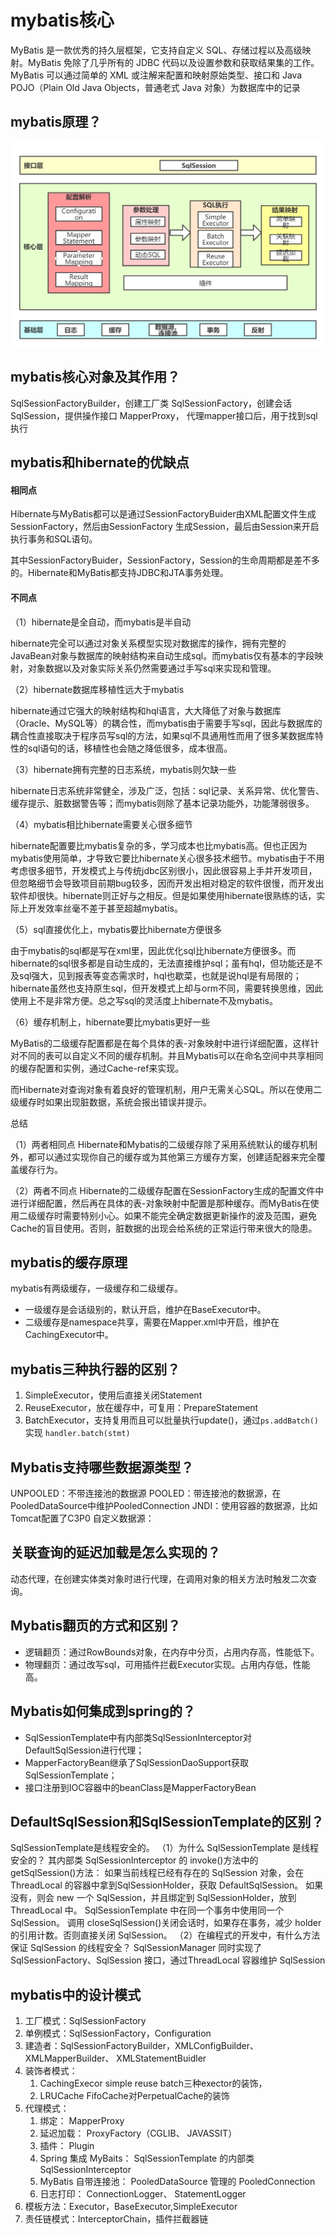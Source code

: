 # mybatis核心
MyBatis 是一款优秀的持久层框架，它支持自定义 SQL、存储过程以及高级映射。MyBatis 免除了几乎所有的 JDBC 代码以及设置参数和获取结果集的工作。MyBatis 可以通过简单的 XML 或注解来配置和映射原始类型、接口和 Java POJO（Plain Old Java Objects，普通老式 Java 对象）为数据库中的记录

## mybatis原理？

![mybaties框架](../images/kuangjia/mybaties.png)

## mybatis核心对象及其作用？
SqlSessionFactoryBuilder，创建工厂类
SqlSessionFactory，创建会话
SqlSession，提供操作接口
MapperProxy， 代理mapper接口后，用于找到sql执行

## mybatis和hibernate的优缺点
#### 相同点

Hibernate与MyBatis都可以是通过SessionFactoryBuider由XML配置文件生成SessionFactory，然后由SessionFactory 生成Session，最后由Session来开启执行事务和SQL语句。

其中SessionFactoryBuider，SessionFactory，Session的生命周期都是差不多的。Hibernate和MyBatis都支持JDBC和JTA事务处理。

#### 不同点

（1）hibernate是全自动，而mybatis是半自动

hibernate完全可以通过对象关系模型实现对数据库的操作，拥有完整的JavaBean对象与数据库的映射结构来自动生成sql。而mybatis仅有基本的字段映射，对象数据以及对象实际关系仍然需要通过手写sql来实现和管理。

（2）hibernate数据库移植性远大于mybatis

hibernate通过它强大的映射结构和hql语言，大大降低了对象与数据库（Oracle、MySQL等）的耦合性，而mybatis由于需要手写sql，因此与数据库的耦合性直接取决于程序员写sql的方法，如果sql不具通用性而用了很多某数据库特性的sql语句的话，移植性也会随之降低很多，成本很高。

（3）hibernate拥有完整的日志系统，mybatis则欠缺一些

hibernate日志系统非常健全，涉及广泛，包括：sql记录、关系异常、优化警告、缓存提示、脏数据警告等；而mybatis则除了基本记录功能外，功能薄弱很多。

（4）mybatis相比hibernate需要关心很多细节

hibernate配置要比mybatis复杂的多，学习成本也比mybatis高。但也正因为mybatis使用简单，才导致它要比hibernate关心很多技术细节。mybatis由于不用考虑很多细节，开发模式上与传统jdbc区别很小，因此很容易上手并开发项目，但忽略细节会导致项目前期bug较多，因而开发出相对稳定的软件很慢，而开发出软件却很快。hibernate则正好与之相反。但是如果使用hibernate很熟练的话，实际上开发效率丝毫不差于甚至超越mybatis。

（5）sql直接优化上，mybatis要比hibernate方便很多

由于mybatis的sql都是写在xml里，因此优化sql比hibernate方便很多。而hibernate的sql很多都是自动生成的，无法直接维护sql；虽有hql，但功能还是不及sql强大，见到报表等变态需求时，hql也歇菜，也就是说hql是有局限的；hibernate虽然也支持原生sql，但开发模式上却与orm不同，需要转换思维，因此使用上不是非常方便。总之写sql的灵活度上hibernate不及mybatis。

（6）缓存机制上，hibernate要比mybatis更好一些

MyBatis的二级缓存配置都是在每个具体的表-对象映射中进行详细配置，这样针对不同的表可以自定义不同的缓存机制。并且Mybatis可以在命名空间中共享相同的缓存配置和实例，通过Cache-ref来实现。

而Hibernate对查询对象有着良好的管理机制，用户无需关心SQL。所以在使用二级缓存时如果出现脏数据，系统会报出错误并提示。

总结

（1）两者相同点
Hibernate和Mybatis的二级缓存除了采用系统默认的缓存机制外，都可以通过实现你自己的缓存或为其他第三方缓存方案，创建适配器来完全覆盖缓存行为。

（2）两者不同点
Hibernate的二级缓存配置在SessionFactory生成的配置文件中进行详细配置，然后再在具体的表-对象映射中配置是那种缓存。而MyBatis在使用二级缓存时需要特别小心。如果不能完全确定数据更新操作的波及范围，避免Cache的盲目使用。否则，脏数据的出现会给系统的正常运行带来很大的隐患。

## mybatis的缓存原理
mybatis有两级缓存，一级缓存和二级缓存。
* 一级缓存是会话级别的，默认开启，维护在BaseExecutor中。
* 二级缓存是namespace共享，需要在Mapper.xml中开启，维护在CachingExecutor中。

## mybatis三种执行器的区别？
1. SimpleExecutor，使用后直接关闭Statement
2. ReuseExecutor，放在缓存中，可复用：PrepareStatement
3. BatchExecutor，支持复用而且可以批量执行update()，通过`ps.addBatch()`实现 `handler.batch(stmt)`

## Mybatis支持哪些数据源类型？
UNPOOLED：不带连接池的数据源
POOLED：带连接池的数据源，在PooledDataSource中维护PooledConnection
JNDI：使用容器的数据源，比如Tomcat配置了C3P0
自定义数据源：

## 关联查询的延迟加载是怎么实现的？
动态代理，在创建实体类对象时进行代理，在调用对象的相关方法时触发二次查询。

## Mybatis翻页的方式和区别？
* 逻辑翻页：通过RowBounds对象，在内存中分页，占用内存高，性能低下。
* 物理翻页：通过改写sql，可用插件拦截Executor实现。占用内存低，性能高。

## Mybatis如何集成到spring的？
* SqlSessionTemplate中有内部类SqlSessionInterceptor对DefaultSqlSession进行代理；
* MapperFactoryBean继承了SqlSessionDaoSupport获取SqlSessionTemplate；
* 接口注册到IOC容器中的beanClass是MapperFactoryBean

## DefaultSqlSession和SqlSessionTemplate的区别？
SqlSessionTemplate是线程安全的。
（1）为什么 SqlSessionTemplate 是线程安全的？
其内部类 SqlSessionInterceptor 的 invoke()方法中的 getSqlSession()方法：
如果当前线程已经有存在的 SqlSession 对象，会在 ThreadLocal 的容器中拿到SqlSessionHolder，获取 DefaultSqlSession。
如果没有，则会 new 一个 SqlSession，并且绑定到 SqlSessionHolder，放到ThreadLocal 中。
SqlSessionTemplate 中在同一个事务中使用同一个 SqlSession。
调用 closeSqlSession()关闭会话时，如果存在事务，减少 holder 的引用计数。否则直接关闭 SqlSession。
（2）在编程式的开发中，有什么方法保证 SqlSession 的线程安全？
SqlSessionManager 同时实现了 SqlSessionFactory、SqlSession 接口，通过ThreadLocal 容器维护 SqlSession

## mybatis中的设计模式
1. 工厂模式：SqlSessionFactory
2. 单例模式：SqlSessionFactory，Configuration
3. 建造者：SqlSessionFactoryBuilder，XMLConfigBuilder、 XMLMapperBuilder、 XMLStatementBuidler
4. 装饰者模式：
   1. CachingExecor simple reuse batch三种exector的装饰，
   2. LRUCache FifoCache对PerpetualCache的装饰
5. 代理模式：
   1. 绑定： MapperProxy 
   2. 延迟加载： ProxyFactory（CGLIB、 JAVASSIT）
   3. 插件： Plugin 
   4. Spring 集成 MyBaits： SqlSessionTemplate 的内部类 SqlSessionInterceptor 
   5. MyBatis 自带连接池： PooledDataSource 管理的 PooledConnection 
   6. 日志打印： ConnectionLogger、 StatementLogger
6. 模板方法：Executor，BaseExecutor,SimpleExecutor
7. 责任链模式：InterceptorChain，插件拦截器链